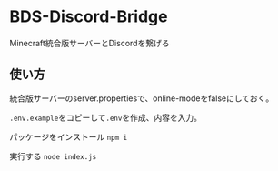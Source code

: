 # BDS-Discord-Bridge

Minecraft統合版サーバーとDiscordを繋げる

## 使い方

統合版サーバーのserver.propertiesで、online-modeをfalseにしておく。

`.env.example`をコピーして`.env`を作成、内容を入力。

パッケージをインストール `npm i`

実行する `node index.js`

